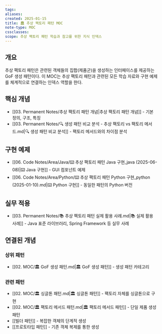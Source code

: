 ```yaml
---
tags:
aliases:
created: 2025-01-15
title: 🏛️ 추상 팩토리 패턴 MOC
note-type: MOC
cssclasses:
scope: 추상 팩토리 패턴 학습과 참고를 위한 지식 인덱스
---
```


## 개요

추상 팩토리 패턴은 관련된 객체들의 집합(제품군)을 생성하는 인터페이스를 제공하는 GoF 생성 패턴이다. 이 MOC는 추상 팩토리 패턴과 관련된 모든 학습 자료와 구현 예제를 체계적으로 연결하는 인덱스 역할을 한다.

## 핵심 개념

- [[03. Permanent Notes/추상 팩토리 패턴 개념|추상 팩토리 패턴 개념]] - 기본 정의, 구조, 특징
- [[03. Permanent Notes/🔍 생성 패턴 비교 분석 - 추상 팩토리 vs 팩토리 메서드.md|🔍 생성 패턴 비교 분석]] - 팩토리 메서드와의 차이점 분석

## 구현 예제

- [[06. Code Notes/Area/Java/⌨️ 추상 팩토리 패턴 Java 구현_java (2025-06-08)|⌨️ Java 구현]] - GUI 컴포넌트 예제
- [[06. Code Notes/Area/Python/⌨️ 추상 팩토리 패턴 Python 구현_python (2025-01-10).md|⌨️ Python 구현]] - 동일한 패턴의 Python 버전

## 실무 적용

- [[03. Permanent Notes/📚 추상 팩토리 패턴 실제 활용 사례.md|📚 실제 활용 사례]] - Java 표준 라이브러리, Spring Framework 등 실무 사례

## 연결된 개념

### 상위 패턴
- [[02. MOC/🏛️ GoF 생성 패턴.md|🏛️ GoF 생성 패턴]] - 생성 패턴 카테고리

### 관련 패턴
- [[02. MOC/🏛️ 싱글톤 패턴.md|🏛️ 싱글톤 패턴]] - 팩토리 자체를 싱글톤으로 구현
- [[02. MOC/🏛️ 팩토리 메서드 패턴.md|🏛️ 팩토리 메서드 패턴]] - 단일 제품 생성 패턴
- [[빌더 패턴]] - 복잡한 객체의 단계적 생성
- [[프로토타입 패턴]] - 기존 객체 복제를 통한 생성 